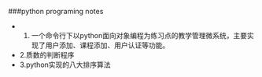 ###python programing notes

- 1. 一个命令行下以python面向对象编程为练习点的教学管理微系统，主要实现了用户添加、课程添加、用户认证等功能。
- 2.质数的判断程序
- 3.python实现的八大排序算法
